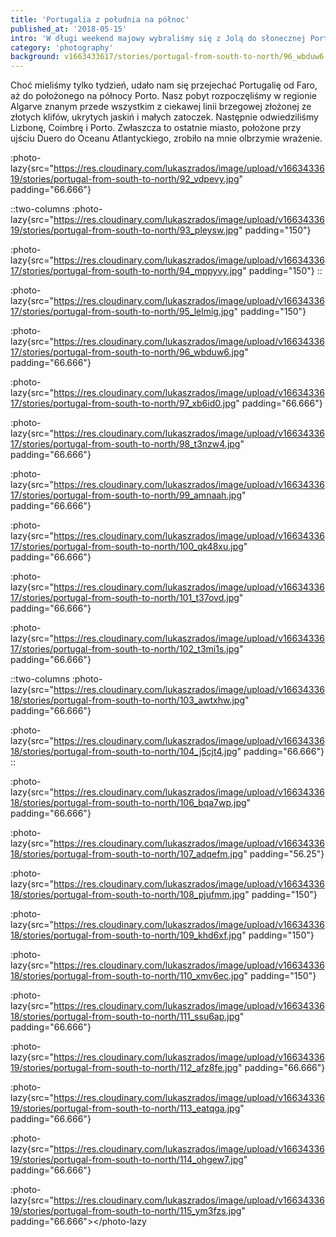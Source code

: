 ```yaml
---
title: 'Portugalia z południa na północ'
published_at: '2018-05-15'
intro: 'W długi weekend majowy wybraliśmy się z Jolą do słonecznej Portugalii. Pozwoliło nam to poznać (choć dość pobieżnie) ten piękny kraj, który od zawsze chcieliśmy zobaczyć, a do tego mieliśmy okazje odwiedzić studiujących w Lizbonie i Coimbrze znajomych. Po tym wyjeździe nie mam wątpliwości, że to jedno z najpiękniejszych miejsc jakie kiedykolwiek widziałem!'
category: 'photography'
background: v1663433617/stories/portugal-from-south-to-north/96_wbduw6.jpg
---
```


Choć mieliśmy tylko tydzień, udało nam się przejechać Portugalię od Faro, aż do położonego na północy Porto. Nasz pobyt rozpoczęliśmy w regionie Algarve znanym przede wszystkim z ciekawej linii brzegowej złożonej ze złotych klifów, ukrytych jaskiń i małych zatoczek. Następnie odwiedziliśmy Lizbonę, Coimbrę i Porto. Zwłaszcza to ostatnie miasto, położone przy ujściu Duero do Oceanu Atlantyckiego, zrobiło na mnie olbrzymie wrażenie.

:photo-lazy{src="https://res.cloudinary.com/lukaszrados/image/upload/v1663433619/stories/portugal-from-south-to-north/92_vdpevy.jpg" padding="66.666"}

::two-columns
:photo-lazy{src="https://res.cloudinary.com/lukaszrados/image/upload/v1663433619/stories/portugal-from-south-to-north/93_pleysw.jpg" padding="150"}

:photo-lazy{src="https://res.cloudinary.com/lukaszrados/image/upload/v1663433617/stories/portugal-from-south-to-north/94_mppyvy.jpg" padding="150"}
::

:photo-lazy{src="https://res.cloudinary.com/lukaszrados/image/upload/v1663433617/stories/portugal-from-south-to-north/95_lelmig.jpg" padding="150"}

:photo-lazy{src="https://res.cloudinary.com/lukaszrados/image/upload/v1663433617/stories/portugal-from-south-to-north/96_wbduw6.jpg" padding="66.666"}

:photo-lazy{src="https://res.cloudinary.com/lukaszrados/image/upload/v1663433617/stories/portugal-from-south-to-north/97_xb6id0.jpg" padding="66.666"}

:photo-lazy{src="https://res.cloudinary.com/lukaszrados/image/upload/v1663433617/stories/portugal-from-south-to-north/98_t3nzw4.jpg" padding="66.666"}

:photo-lazy{src="https://res.cloudinary.com/lukaszrados/image/upload/v1663433617/stories/portugal-from-south-to-north/99_amnaah.jpg" padding="66.666"}

:photo-lazy{src="https://res.cloudinary.com/lukaszrados/image/upload/v1663433617/stories/portugal-from-south-to-north/100_qk48xu.jpg" padding="66.666"}

:photo-lazy{src="https://res.cloudinary.com/lukaszrados/image/upload/v1663433617/stories/portugal-from-south-to-north/101_t37ovd.jpg" padding="66.666"}

:photo-lazy{src="https://res.cloudinary.com/lukaszrados/image/upload/v1663433617/stories/portugal-from-south-to-north/102_t3mi1s.jpg" padding="66.666"}

::two-columns
:photo-lazy{src="https://res.cloudinary.com/lukaszrados/image/upload/v1663433618/stories/portugal-from-south-to-north/103_awtxhw.jpg" padding="66.666"}

:photo-lazy{src="https://res.cloudinary.com/lukaszrados/image/upload/v1663433618/stories/portugal-from-south-to-north/104_j5cjt4.jpg" padding="66.666"}
::

:photo-lazy{src="https://res.cloudinary.com/lukaszrados/image/upload/v1663433618/stories/portugal-from-south-to-north/106_bqa7wp.jpg" padding="66.666"}

:photo-lazy{src="https://res.cloudinary.com/lukaszrados/image/upload/v1663433618/stories/portugal-from-south-to-north/107_adqefm.jpg" padding="56.25"}

:photo-lazy{src="https://res.cloudinary.com/lukaszrados/image/upload/v1663433618/stories/portugal-from-south-to-north/108_pjufmm.jpg" padding="150"}

:photo-lazy{src="https://res.cloudinary.com/lukaszrados/image/upload/v1663433618/stories/portugal-from-south-to-north/109_khd6xf.jpg" padding="150"}

:photo-lazy{src="https://res.cloudinary.com/lukaszrados/image/upload/v1663433618/stories/portugal-from-south-to-north/110_xmv6ec.jpg" padding="150"}

:photo-lazy{src="https://res.cloudinary.com/lukaszrados/image/upload/v1663433618/stories/portugal-from-south-to-north/111_ssu6ap.jpg" padding="66.666"}

:photo-lazy{src="https://res.cloudinary.com/lukaszrados/image/upload/v1663433619/stories/portugal-from-south-to-north/112_afz8fe.jpg" padding="66.666"}

:photo-lazy{src="https://res.cloudinary.com/lukaszrados/image/upload/v1663433619/stories/portugal-from-south-to-north/113_eatqga.jpg" padding="66.666"}

:photo-lazy{src="https://res.cloudinary.com/lukaszrados/image/upload/v1663433619/stories/portugal-from-south-to-north/114_ohgew7.jpg" padding="66.666"}

:photo-lazy{src="https://res.cloudinary.com/lukaszrados/image/upload/v1663433619/stories/portugal-from-south-to-north/115_ym3fzs.jpg" padding="66.666"></photo-lazy
